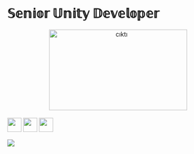 <H1>𝕊𝕖𝕟𝕚𝕠𝕣 𝕌𝕟𝕚𝕥𝕪 𝔻𝕖𝕧𝕖𝕝𝕠𝕡𝕖𝕣</H1>

<center><a href="https://www.youtube.com/channel/UCx2JqejbckkgOOwU4zraQiA/videos">
    <img width="314" height="183" src="https://s1.imghub.io/DGfVH.png" alt="cıktı" border="0"></img>
</a></center>
</br>

<a href="#">
  <i class="icon-linkedin"> <a href="https://www.linkedin.com/in/coskunersoft/"> <img width="32" height="32" src="https://upload.wikimedia.org/wikipedia/commons/e/e9/Linkedin_icon.svg"></a></i>
    <i class="icon-linkedin"> <a href="https://www.youtube.com/channel/UCx2JqejbckkgOOwU4zraQiA/videos"> <img width="32" height="32" src="https://cdn.iconscout.com/icon/free/png-256/youtube-85-226402.png"></a></i>
 </a>
 <i class="icon-linkedin"> <a href="https://www.facebook.com/basecoskunersoft"> <img width="32" height="32" src="https://upload.wikimedia.org/wikipedia/commons/thumb/1/1b/Facebook_icon.svg/256px-Facebook_icon.svg.png"></a></i>
 </a>
 
![](https://komarev.com/ghpvc/?username=coskunersoft)
